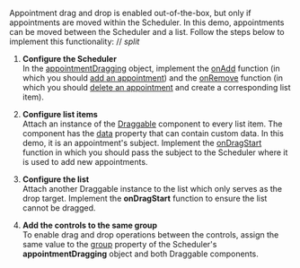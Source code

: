 Appointment drag and drop is enabled out-of-the-box, but only if appointments are moved within the Scheduler. In this demo, appointments can be moved between the Scheduler  and a list. Follow the steps below to implement this functionality:
// _split_

1. **Configure the Scheduler**       
In the [appointmentDragging][0] object, implement the [onAdd][2] function (in which you should [add an appointment][1]) and the [onRemove][4] function (in which you should [delete an appointment][3] and create a corresponding list item).

2. **Configure list items**      
Attach an instance of the [Draggable][5] component to every list item. The component has the [data][6] property that can contain custom data. In this demo, it is an appointment's subject. Implement the [onDragStart][7] function in which you should pass the subject to the Scheduler where it is used to add new appointments.

3. **Configure the list**        
Attach another Draggable instance to the list which only serves as the drop target. Implement the **onDragStart** function to ensure the list cannot be dragged.

4. **Add the controls to the same group**            
To enable drag and drop operations between the controls, assign the same value to the [group][8] property of the Scheduler's **appointmentDragging** object and both Draggable components. 

[0]: /Documentation/ApiReference/UI_Components/dxScheduler/Configuration/appointmentDragging/
[1]: /Documentation/ApiReference/UI_Components/dxScheduler/Methods/#addAppointmentappointment
[2]: /Documentation/ApiReference/UI_Components/dxScheduler/Configuration/appointmentDragging/#onAdd
[3]: /Documentation/ApiReference/UI_Components/dxScheduler/Methods/#deleteAppointmentappointment
[4]: /Documentation/ApiReference/UI_Components/dxScheduler/Configuration/appointmentDragging/#onRemove
[5]: /Documentation/ApiReference/UI_Components/dxDraggable/
[6]: /Documentation/ApiReference/UI_Components/dxDraggable/Configuration/#data
[7]: /Documentation/ApiReference/UI_Components/dxDraggable/Configuration/#onDragStart
[8]: /Documentation/ApiReference/UI_Components/dxDraggable/Configuration/#group